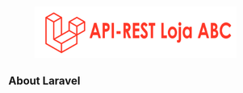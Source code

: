 <p align="center"><img src="https://github.com/simonedisegna/LojaAbc-ApiRest/blob/main/public/img/API_rest.png?raw=true" width="400" alt="Logo do projeto"></p>



## About Laravel

